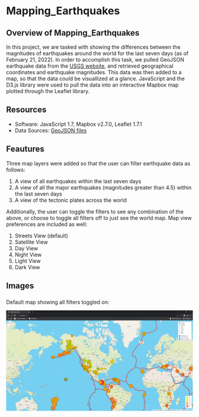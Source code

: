 # Mapping_Earthquakes

## Overview of Mapping_Earthquakes

In this project, we are tasked with showing the differences between the magnitudes of earthquakes around the world for the last seven days (as of February 21, 2022).  In order to accomplish this task, we pulled GeoJSON earthquake data from the [USGS website](https://www.usgs.gov/programs/earthquake-hazards/earthquakes), and retrieved geographical coordinates and earthquake magnitudes.  This data was then added to a map, so that the data could be visuallized at a glance. JavaScript and the D3.js library were used to pull the data into an interactive Mapbox map plotted through the Leaflet library.

## Resources

- Software: JavaScript 1.7, Mapbox v2.7.0, Leaflet 1.7.1
- Data Sources: [GeoJSON files](https://github.com/crtallent/Mapping_Earthquakes/blob/main/Earthquake_Challenge/static/js/challenge_logic.js)

## Feautures

Three map layers were added so that the user can filter earthquake data as follows:

1. A view of all earthquakes within the last seven days
2. A view of all the major earthquakes (magnitudes greater than 4.5) within the last seven days
3. A view of the tectonic plates across the world

Additionally, the user can toggle the filters to see any combination of the above, or choose to toggle all filters off to just see the world map.  Map view preferences are included as well:

1. Streets View (default)
2. Satellite View
3. Day View
4. Night View
5. Light View 
6. Dark View

## Images

### 

Default map showing all filters toggled on:

<img src="https://github.com/crtallent/Mapping_Earthquakes/blob/main/Earthquake_Challenge/Images/Street%20Map.png"/>



